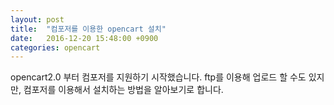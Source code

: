 ```yaml
---
layout: post
title:  "컴포저를 이용한 opencart 설치"
date:   2016-12-20 15:48:00 +0900
categories: opencart
---
```


opencart2.0 부터 컴포저를 지원하기 시작했습니다. ftp를 이용해 업로드 할 수도 있지만, 컴포저를 이용해서 설치하는 방법을 알아보기로 합니다.